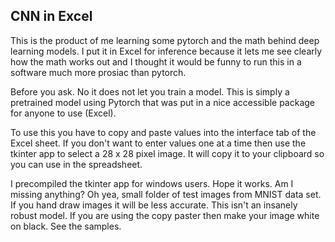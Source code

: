 ## CNN in Excel
This is the product of me learning some pytorch and the math behind deep learning models. I put it in Excel for inference because it lets me see clearly how the math works out and I thought it would be funny to run this in a software much more prosiac than pytorch. 

Before you ask. No it does not let you train a model. This is simply a pretrained model using Pytorch that was put in a nice accessible package for anyone to use (Excel). 

To use this you have to copy and paste values into the interface tab of the Excel sheet.
If you don't want to enter values one at a time then use the tkinter app to select a 28 x 28 pixel image. It will copy it to your clipboard so you can use in the spreadsheet.

I precompiled the tkinter app for windows users. Hope it works. Am I missing anything? Oh yea, small folder of test images from MNIST data set. If you hand draw images it will be less accurate. This isn't an insanely robust model. If you are using the copy paster then make your image white on black. See the samples.
